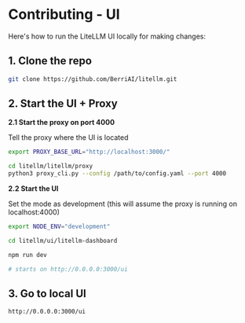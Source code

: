 # Contributing - UI

Here's how to run the LiteLLM UI locally for making changes: 

## 1. Clone the repo 
```bash
git clone https://github.com/BerriAI/litellm.git
```

## 2. Start the UI + Proxy 

**2.1 Start the proxy on port 4000** 

Tell the proxy where the UI is located
```bash
export PROXY_BASE_URL="http://localhost:3000/"
```

```bash
cd litellm/litellm/proxy
python3 proxy_cli.py --config /path/to/config.yaml --port 4000
```

**2.2 Start the UI**

Set the mode as development (this will assume the proxy is running on localhost:4000)
```bash
export NODE_ENV="development" 
```

```bash
cd litellm/ui/litellm-dashboard

npm run dev

# starts on http://0.0.0.0:3000/ui
```

## 3. Go to local UI 

```
http://0.0.0.0:3000/ui
```